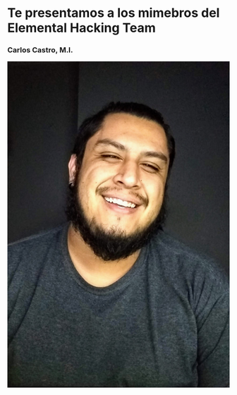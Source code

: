 # Te presentamos a los mimebros del Elemental Hacking Team

### Carlos Castro, M.I.

![](./images/carlos.jpg)
